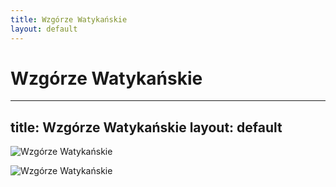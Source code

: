 ```yaml
---
title: Wzgórze Watykańskie
layout: default
---
```

Wzgórze Watykańskie
======================================================================
---
title: Wzgórze Watykańskie
layout: default
---

![Wzgórze Watykańskie](http://koronaeuropy.pl/wp-content/uploads/2017/02/watykan_58.jpg)

![Wzgórze Watykańskie](http://koronaeuropy.pl/wp-content/uploads/2017/01/watykan_78-768x512.jpg)